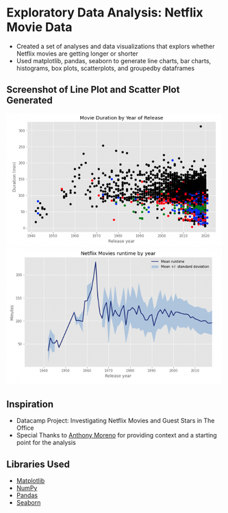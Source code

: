 # Exploratory Data Analysis: Netflix Movie Data
* Created a set of analyses and data visualizations that explors whether Netflix movies are getting longer or shorter
* Used matplotlib, pandas, seaborn to generate line charts, bar charts, histograms, box plots, scatterplots, and groupedby dataframes

## Screenshot of Line Plot and Scatter Plot Generated
![](/images/scatterplot-netflix.png)
![](/images/lineplot-netflix.png)

## Inspiration
* Datacamp Project: Investigating Netflix Movies and Guest Stars in The Office
* Special Thanks to [Anthony Moreno](https://deepnote.com/@anthonymanotoa/Investigating-Netflix-Movies-and-Guest-Stars-in-The-Office-ba105040-ad15-4e67-bede-e9512920fa38) for providing context and a starting point for the analysis

## Libraries Used
* [Matplotlib](https://matplotlib.org/stable/tutorials/index)
* [NumPy](https://numpy.org/doc/stable/)
* [Pandas](https://pandas.pydata.org/)
* [Seaborn](https://seaborn.pydata.org/)
